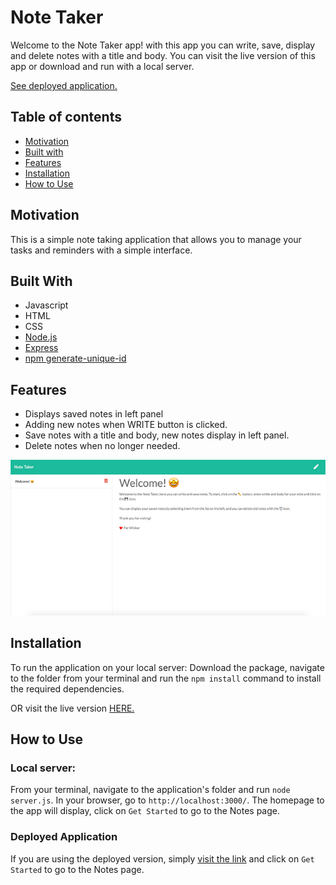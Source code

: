# Note Taker
Welcome to the Note Taker app! with this app you can write, save, display and delete notes with a title and body. You can visit the live version of this app or download and run with a local server.

[See deployed application.](https://ancient-scrubland-03999.herokuapp.com/)

## Table of contents
  - [Motivation](#motivation)
  - [Built with](#built-with)
  - [Features](#features)
  - [Installation](#installation)
  - [How to Use](#how-to-use)

## Motivation
This is a simple note taking application that allows you to manage your tasks and reminders with a simple interface. 

## Built With
- Javascript
- HTML
- CSS
- [Node.js](https://nodejs.org/en/)
- [Express](https://expressjs.com/)
- [npm generate-unique-id](https://www.npmjs.com/package/generate-unique-id)

## Features
- Displays saved notes in left panel
- Adding new notes when WRITE button is clicked.
- Save notes with a title and body, new notes display in left panel.
- Delete notes when no longer needed.

![screenshot](readme-assets/app-screenshot.jpg)

## Installation
To run the application on your local server: Download the package, navigate to the folder from your terminal and run the `npm install` command to install the required dependencies.

OR visit the live version [HERE.](https://ancient-scrubland-03999.herokuapp.com/)

## How to Use
### Local server:
From your terminal, navigate to the application's folder and run `node server.js`.
In your browser, go to `http://localhost:3000/`. The homepage to the app will display, click on `Get Started` to go to the Notes page.

### Deployed Application
If you are using the deployed version, simply [visit the link](https://ancient-scrubland-03999.herokuapp.com) and click on `Get Started` to go to the Notes page.

